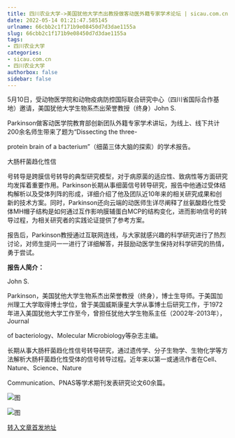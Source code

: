 ```yaml
---
title: 四川农业大学->美国犹他大学杰出教授做客动医外籍专家学术论坛 | sicau.com.cn
date: 2022-05-14 01:21:47.585145
urlname: 66cbb2c1f171b9e08450d7d3dae1155a
slug: 66cbb2c1f171b9e08450d7d3dae1155a
tags: 
- 四川农业大学
categories:
- sicau.com.cn
- 四川农业大学
authorbox: false
sidebar: false
---
```

5月10日，受动物医学院和动物疫病防控国际联合研究中心（四川省国际合作基地）邀请，美国犹他大学生物系杰出荣誉教授（终身）John S.

Parkinson做客动医学院教育部创新团队外籍专家学术讲坛，为线上、线下共计200余名师生带来了题为“Dissecting the three-

protein brain of a bacterium”（细菌三体大脑的探索）的学术报告。

大肠杆菌趋化性信
<!--more-->
号转导是跨膜信号转导的典型研究模型，对于病原菌的适应性、致病性等方面研究均发挥着重要作用。Parkinson长期从事细菌信号转导研究，报告中他通过受体结构解析以及受体列阵的形成，详细介绍了他及团队近10年来的相关研究成果和创新的技术方案。同时，Parkinson还向云端的动医师生详尽阐释了丝氨酸趋化性受体MH帽子结构是如何通过互作影响膜辅蛋白MCP的结构变化，进而影响信号的转导过程，为相关研究者的实践论证提供了参考方案。

报告后，Parkinson教授通过互联网连线，与大家就感兴趣的科学研究进行了热烈讨论，对师生提问一一进行了详细解答，并鼓励动医学生保持对科学研究的热情，勇于尝试。

**报告人简介：**

John S.

Parkinson，美国犹他大学生物系杰出荣誉教授（终身），博士生导师。于美国加州理工大学取得博士学位，曾于美国威斯康星大学从事博士后研究工作，于1972年进入美国犹他大学工作至今，曾担任犹他大学生物系主任（2002年-2013年），Journal

of bacteriology、Molecular Microbiology等杂志主编。

长期从事大肠杆菌趋化性信号转导研究，通过遗传学、分子生物学、生物化学等方法解析大肠杆菌趋化性受体的信号转导过程。近年来以第一或通讯作者在Cell、Nature、Science、Nature

Communication、PNAS等学术期刊发表研究论文60余篇。

![图](https://news.sicau.edu.cn/__local/7/1A/BF/A95D009B6157AFA1059F62A4E61_46F327DB_40F9B.jpg)

![图](https://news.sicau.edu.cn/__local/9/A8/53/A32085E7C03AF3D7B47C0BE4EBA_26181C95_47916.jpg)

[转入文章首发地址](https://news.sicau.edu.cn/info/1078/67768.htm)
